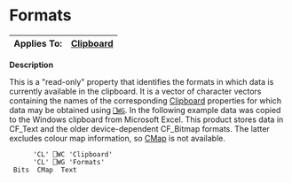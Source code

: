 




<h1 class="heading"><span class="name">Formats</span></h1>

| Applies To: | [Clipboard](./clipboard.md) |
| --- | ---  |


**Description**


This is a "read-only" property that identifies the formats in which data is currently available in the clipboard. It is a vector of character vectors containing the names of the corresponding [Clipboard](./clipboard.md) properties for which data may be obtained using [`⎕WG`](../../Language/System%20Functions/wg.htm). In the following example data was copied to the Windows clipboard from Microsoft Excel. This product stores data in CF_Text and the older device-dependent CF_Bitmap formats. The latter excludes colour map information, so [CMap](cmap.md) is not available.
```apl
      'CL' ⎕WC 'Clipboard'
      'CL' ⎕WG 'Formats'
 Bits  CMap  Text
```



